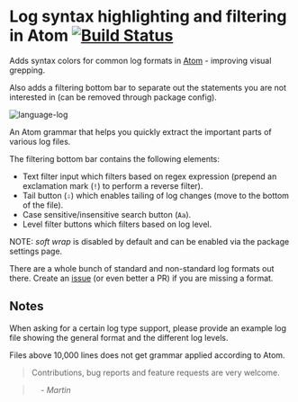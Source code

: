 # Log syntax highlighting and filtering in Atom [![Build Status](https://travis-ci.org/mrodalgaard/language-log.svg)](https://travis-ci.org/mrodalgaard/language-log)

Adds syntax colors for common log formats in [Atom](https://atom.io/) - improving visual grepping.

Also adds a filtering bottom bar to separate out the statements you are not interested in (can be removed through package config).

![language-log](https://raw.githubusercontent.com/mrodalgaard/language-log/master/screenshots/preview.png)

An Atom grammar that helps you quickly extract the important parts of various log files.

The filtering bottom bar contains the following elements:

* Text filter input which filters based on regex expression (prepend an exclamation mark (`!`) to perform a reverse filter).
* Tail button (`⇩`) which enables tailing of log changes (move to the bottom of the file).
* Case sensitive/insensitive search button (`Aa`).
* Level filter buttons which filters based on log level.

NOTE: *soft wrap* is disabled by default and can be enabled via the package settings page.

There are a whole bunch of standard and non-standard log formats out there. Create an [issue](https://github.com/mrodalgaard/language-log/issues/new) (or even better a PR) if you are missing a format.

## Notes

When asking for a certain log type support, please provide an example log file showing the general format and the different log levels.

Files above 10,000 lines does not get grammar applied according to Atom.

> Contributions, bug reports and feature requests are very welcome.

> &nbsp; &nbsp; _- Martin_
